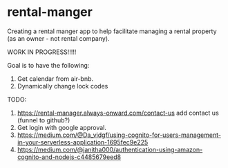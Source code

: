 # rental-manger
Creating a rental manger app to help facilitate managing a rental property (as an owner - not rental company).

WORK IN PROGRESS!!!!!

Goal is to have the following:
1. Get calendar from air-bnb.
2. Dynamically change lock codes


TODO:
1. https://rental-manager.always-onward.com/contact-us add contact us (funnel to github?)
2. Get login with google approval.
3. https://medium.com/@Da_vidgf/using-cognito-for-users-management-in-your-serverless-application-1695fec9e225
4. https://medium.com/@janitha000/authentication-using-amazon-cognito-and-nodejs-c4485679eed8
